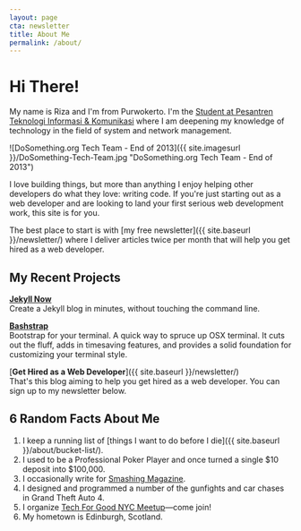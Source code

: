 ```yaml
---
layout: page
cta: newsletter
title: About Me
permalink: /about/
---
```


# Hi There!

My name is Riza and I'm from Purwokerto. I'm the [Student at Pesantren Teknologi Informasi & Komunikasi](https://www.linkedin.com/in/mohammad-riza-al-fahri-86a19032a/) where I am deepening my knowledge of technology in the field of system and network management.

![DoSomething.org Tech Team - End of 2013]({{ site.imagesurl }}/DoSomething-Tech-Team.jpg "DoSomething.org Tech Team - End of 2013")

I love building things, but more than anything I enjoy helping other developers do what they love: writing code. If you're just starting out as a web developer and are looking to land your first serious web development work, this site is for you.

The best place to start is with [my free newsletter]({{ site.baseurl }}/newsletter/) where I deliver articles twice per month that will help you get hired as a web developer.

## My Recent Projects

[**Jekyll Now**](http://github.com/barryclark/jekyll-now)  
Create a Jekyll blog in minutes, without touching the command line.

[**Bashstrap**](http://github.com/barryclark/bashstrap)  
Bootstrap for your terminal. A quick way to spruce up OSX terminal. It cuts out the fluff, adds in timesaving features, and provides a solid foundation for customizing your terminal style. 

[**Get Hired as a Web Developer**]({{ site.baseurl }}/newsletter/)  
That's this blog aiming to help you get hired as a web developer. You can sign up to my newsletter below.

## 6 Random Facts About Me

1. I keep a running list of [things I want to do before I die]({{ site.baseurl }}/about/bucket-list/).
2. I used to be a Professional Poker Player and once turned a single $10 deposit into $100,000.
3. I occasionally write for [Smashing Magazine](http://www.smashingmagazine.com/author/barryclark/?rel=author).
4. I designed and programmed a number of the gunfights and car chases in Grand Theft Auto 4.
5. I organize [Tech For Good NYC Meetup](http://www.meetup.com/Tech-For-Good-NYC/)—come join!
6. My hometown is Edinburgh, Scotland.

